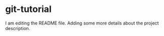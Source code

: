 # git-tutorial
I am editing the README file. Adding some more details about the project description.
